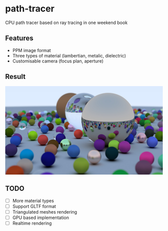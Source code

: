 # path-tracer
CPU path tracer based on ray tracing in one weekend book

## Features
* PPM image format
* Three types of material (lambertian, metalic, dielectric)
* Customisable camera (focus plan, aperture)

## Result
![](https://github.com/ladevieq/path-tracer/blob/master/result.jpg?raw=true)

## TODO
* [ ] More material types
* [ ] Support GLTF format
* [ ] Triangulated meshes rendering
* [ ] GPU based implementation
* [ ] Realtime rendering
